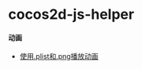 # cocos2d-js-helper #

#### 动画
* [使用.plist和.png播放动画](https://github.com/LemonGG/cocos2d-js-helper/blob/master/Animation.md "使用.plist和.png播放动画")